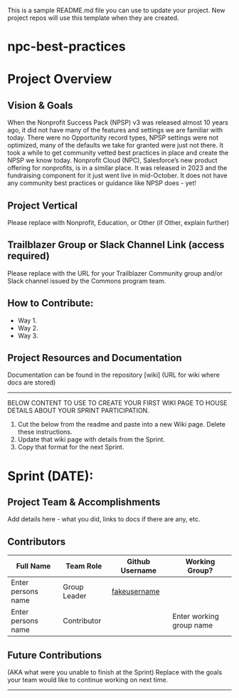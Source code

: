 This is a sample README.md file you can use to update your project. New project repos will use this template when they are created.

# npc-best-practices

# Project Overview
## Vision & Goals
When the Nonprofit Success Pack (NPSP) v3 was released almost 10 years ago, it did not have many of the features and settings we are familiar with today. There were no Opportunity record types, NPSP settings were not optimized, many of the defaults we take for granted were just not there. It took a while to get community vetted best practices in place and create the NPSP we know today. Nonprofit Cloud (NPC), Salesforce’s new product offering for nonprofits, is in a similar place. It was released in 2023 and the fundraising component for it just went live in mid-October. It does not have any community best practices or guidance like NPSP does - yet!

## Project Vertical
Please replace with Nonprofit, Education, or Other (if Other, explain further)

## Trailblazer Group or Slack Channel Link (access required)
Please replace with the URL for your Trailblazer Community group and/or Slack channel issued by the Commons program team.

## How to Contribute:
- Way 1.
- Way 2. 
- Way 3. 

## Project Resources and Documentation
Documentation can be found in the repository [wiki] (URL for wiki where docs are stored)


***
BELOW CONTENT TO USE TO CREATE YOUR FIRST WIKI PAGE TO HOUSE DETAILS ABOUT YOUR SPRINT PARTICIPATION. 
1. Cut the below from the readme and paste into a new Wiki page. Delete these instructions.
2. Update that wiki page with details from the Sprint. 
3. Copy that format for the next Sprint.

# Sprint (DATE): 
## Project Team & Accomplishments
Add details here - what you did, links to docs if there are any, etc.

## Contributors

Full Name            | Team Role     | Github Username                                    | Working Group? 
------------         | ------------- | -------------                                      |-------------   
Enter persons name   | Group Leader  | [fakeusername](https://github.com/fakeusername)    | 
Enter persons name   | Contributor   |                                                    | Enter working group name

## Future Contributions 
(AKA what were you unable to finish at the Sprint)
Replace with the goals your team would like to continue working on next time.

***

